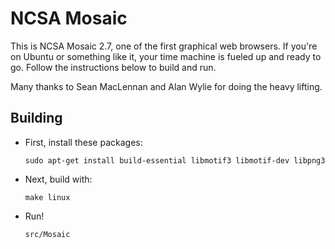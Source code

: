 NCSA Mosaic
===========

This is NCSA Mosaic 2.7, one of the first graphical web browsers.
If you're on Ubuntu or something like it, your time machine is fueled
up and ready to go.  Follow the instructions below to build and run.

Many thanks to Sean MacLennan and Alan Wylie for doing the heavy lifting.

Building
--------

* First, install these packages:

      sudo apt-get install build-essential libmotif3 libmotif-dev libpng3 

* Next, build with:

      make linux

* Run!

      src/Mosaic

